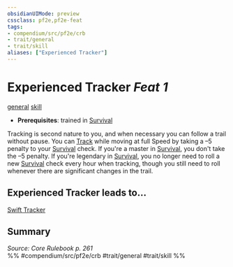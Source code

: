 ```yaml
---
obsidianUIMode: preview
cssclass: pf2e,pf2e-feat
tags:
- compendium/src/pf2e/crb
- trait/general
- trait/skill
aliases: ["Experienced Tracker"]
---
```

# Experienced Tracker  *Feat 1*  
[general](rules/traits/general.md)  [skill](rules/traits/skill.md)  

- **Prerequisites**: trained in [Survival](compendium/skills.md#Survival)

Tracking is second nature to you, and when necessary you can follow a trail without pause. You can [Track](rules/actions/track.md) while moving at full Speed by taking a –5 penalty to your [Survival](compendium/skills.md#Survival) check. If you're a master in [Survival](compendium/skills.md#Survival), you don't take the –5 penalty. If you're legendary in [Survival](compendium/skills.md#Survival), you no longer need to roll a new [Survival](compendium/skills.md#Survival) check every hour when tracking, though you still need to roll whenever there are significant changes in the trail.

## Experienced Tracker leads to...

[Swift Tracker](compendium/feats/swift-tracker.md)

## Summary

*Source: Core Rulebook p. 261*  
%% #compendium/src/pf2e/crb #trait/general #trait/skill %%